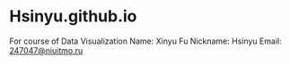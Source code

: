 # Hsinyu.github.io
For course of Data Visualization
Name: Xinyu Fu
Nickname: Hsinyu
Email: 247047@niuitmo.ru

